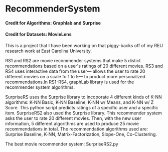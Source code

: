 # RecommenderSystem

#### Credit for Algorithms: Graphlab and Surprise
#### Credit for Datasets: MovieLens

This is a project that I have been working on that piggy-backs off of my REU research work at East Carolina University.

RS1 and RS2 are  movie recommender systems that make 5 distict recommendations based on a user's ratings of 20 different movies. RS3 and RS4 uses interactive data from the user–– allows the user to rate 20 different movies on a scale fo 1 to 5–– to product more personalized recommendations.In RS1-RS4, graphLab library is used for the recommender system algorithms.

SurpriseRS uses the Surprise library to incoporate 4 different kinds of K-NN algorithms: K-NN Basic, K-NN Baseline, K-NN w/ Means, and K-NN w/ Z Score. This python script predicts ratings of a specific user and a specific item. SurpriseRS2 also used the Surprise library. This recommender system asks the user to rate 20 different movies. Then, with the new user information, 5 different algorithms are used to produce 25 movie recommendations in total. The recommendation algorithms used are: Surprise Baseline, K-NN, Matrix-Factorization, Slope-One, Co-Clustering. 

The best movie recommender system: SurpriseRS2.py
